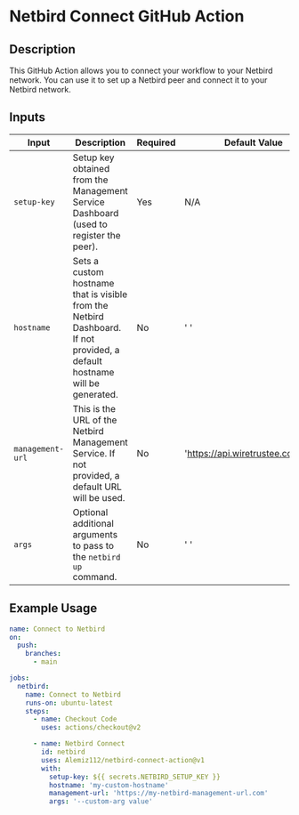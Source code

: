 # Netbird Connect GitHub Action

## Description

This GitHub Action allows you to connect your workflow to your Netbird network. You can use it to set up a Netbird peer and connect it to your Netbird network.

## Inputs

| Input           | Description                                                              | Required | Default Value                     |
| --------------- | ------------------------------------------------------------------------ | -------- |-----------------------------------|
| `setup-key`     | Setup key obtained from the Management Service Dashboard (used to register the peer). | Yes      | N/A                               |
| `hostname`      | Sets a custom hostname that is visible from the Netbird Dashboard. If not provided, a default hostname will be generated. | No       | ' '                               |
| `management-url`| This is the URL of the Netbird Management Service. If not provided, a default URL will be used. | No            | 'https://api.wiretrustee.com:443' |
| `args`          | Optional additional arguments to pass to the `netbird up` command.     | No       | ' '                               |

## Example Usage

```yaml
name: Connect to Netbird
on:
  push:
    branches:
      - main

jobs:
  netbird:
    name: Connect to Netbird
    runs-on: ubuntu-latest
    steps:
      - name: Checkout Code
        uses: actions/checkout@v2

      - name: Netbird Connect
        id: netbird
        uses: Alemiz112/netbird-connect-action@v1
        with:
          setup-key: ${{ secrets.NETBIRD_SETUP_KEY }}
          hostname: 'my-custom-hostname'
          management-url: 'https://my-netbird-management-url.com'
          args: '--custom-arg value'